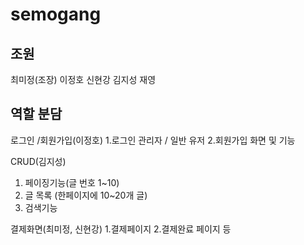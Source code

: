 # semogang

## 조원
최미정(조장) 이정호 신현강 김지성 재영
## 역할 분담
로그인 /회원가입(이정호)
1.로그인 관리자 / 일반 유저
2.회원가입 화면 및 기능


CRUD(김지성)
1. 페이징기능(글 번호 1~10)
2. 글 목록 (한페이지에 10~20개 글)
3. 검색기능


결제화면(최미정, 신현강)
1.결제페이지
2.결제완료 페이지 등
